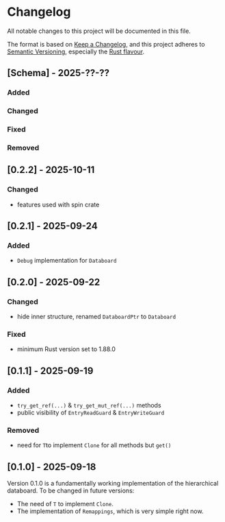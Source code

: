 # Changelog

All notable changes to this project will be documented in this file.

The format is based on [Keep a Changelog](https://keepachangelog.com/en/1.0.0/),
and this project adheres to [Semantic Versioning](https://semver.org/spec/v2.0.0.html),
especially the [Rust flavour](https://doc.rust-lang.org/cargo/reference/semver.html).

## [Schema] - 2025-??-??

### Added

### Changed

### Fixed

### Removed

## [0.2.2] - 2025-10-11

### Changed
- features used with spin crate

## [0.2.1] - 2025-09-24

### Added
- `Debug` implementation for `Databoard`

## [0.2.0] - 2025-09-22

### Changed
- hide inner structure, renamed `DataboardPtr` to `Databoard` 

### Fixed
- minimum Rust version set to 1.88.0

## [0.1.1] - 2025-09-19

### Added
- `try_get_ref(...)` & `try_get_mut_ref(...)` methods
- public visibility of `EntryReadGuard` & `EntryWriteGuard`

### Removed
- need for `T`to implement `Clone` for all methods but `get()`

## [0.1.0] - 2025-09-18

Version 0.1.0 is a fundamentally working implementation of the hierarchical databoard.
To be changed in future versions:
- The need of `T` to implement `Clone`.
- The implementation of `Remappings`, which is very simple right now.